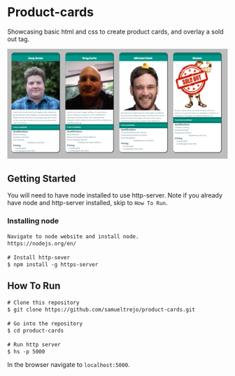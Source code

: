 # Product-cards
Showcasing basic html and css to create product cards, and overlay a sold out tag.

![image of pies](https://raw.githubusercontent.com/samueltrejo/product-cards/master/img/display-screenshot.PNG)

## Getting Started
You will need to have node installed to use http-server. Note if you already have node and http-server installed, skip to `How To Run`.
### Installing node
```
Navigate to node website and install node.
https://nodejs.org/en/ 

# Install http-sever
$ npm install -g https-server
```
## How To Run
```
# Clone this repository
$ git clone https://github.com/samueltrejo/product-cards.git

# Go into the repository
$ cd product-cards

# Run http server
$ hs -p 5000
```
In the browser navigate to `localhost:5000`.
